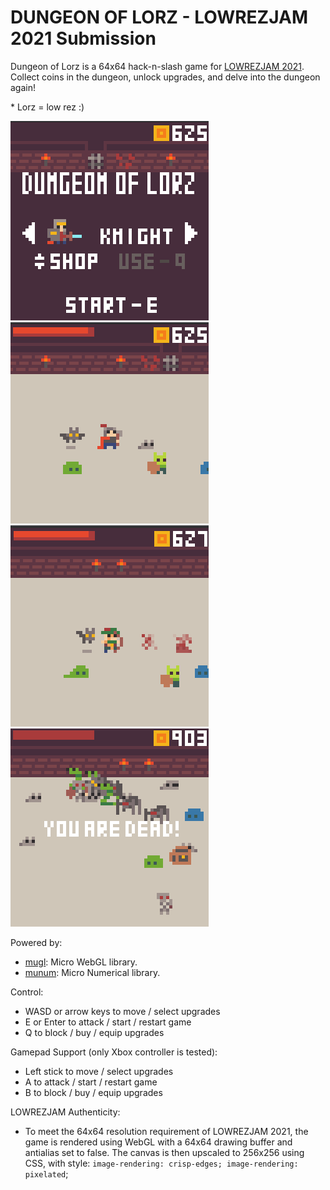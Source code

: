 # DUNGEON OF LORZ - LOWREZJAM 2021 Submission
Dungeon of Lorz is a 64x64 hack-n-slash game for [LOWREZJAM 2021](https://itch.io/jam/lowrezjam-2021). Collect coins in the dungeon, unlock upgrades, and delve into the dungeon again!

\* Lorz = low rez :) 

![Screenshot 2](./screenshots/2.png) 
![Screenshot 0](./screenshots/0.png) 
![Screenshot 1](./screenshots/1.png) 
![Screenshot 3](./screenshots/3.png) 

Powered by:
- [mugl](https://github.com/andykswong/mugl): Micro WebGL library.
- [munum](https://github.com/andykswong/munum): Micro Numerical library.

Control:
- WASD or arrow keys to move / select upgrades
- E or Enter to attack / start / restart game
- Q to block / buy / equip upgrades

Gamepad Support (only Xbox controller is tested):
- Left stick to move / select upgrades
- A to attack / start / restart game
- B to block / buy / equip upgrades

LOWREZJAM Authenticity:
- To meet the 64x64 resolution requirement of LOWREZJAM 2021, the game is rendered using WebGL with a 64x64 drawing buffer and antialias set to false. The canvas is then upscaled to 256x256 using CSS, with style:  ```image-rendering: crisp-edges; image-rendering: pixelated```;
